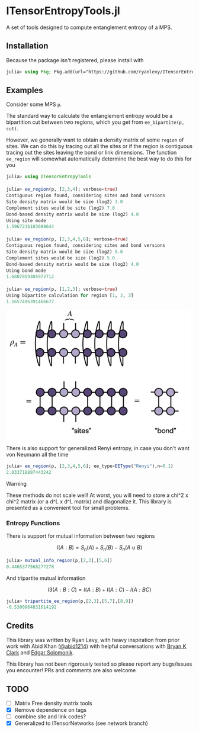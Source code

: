 # ITensorEntropyTools.jl

A set of tools designed to compute entanglement entropy of a MPS.

## Installation
Because the package isn't registered, please install with
```julia
julia> using Pkg; Pkg.add(url="https://github.com/ryanlevy/ITensorEntropyTools.jl")
```

## Examples
Consider some MPS `p`.

The standard way to calculate the entanglement entropy would be a bipartition cut between two regions, which you get from `ee_bipartite(p, cut)`.

However, we generally want to obtain a density matrix of some `region` of sites. We can do this by tracing out all the sites or if the region is contiguous tracing out the sites leaving the bond or link dimensions. 
The function `ee_region` will somewhat automatically determine the best way to do this for you

```julia
julia> using ITensorEntropyTools

julia> ee_region(p, [2,3,4]; verbose=true)
Contiguous region found, considering sites and bond versions
Site density matrix would be size (log2) 3.0
Complement sites would be site (log2) 7.0
Bond-based density matrix would be size (log2) 4.0
Using site mode
1.5967236103088644

julia> ee_region(p, [2,3,4,5,6]; verbose=true)
Contiguous region found, considering sites and bond versions
Site density matrix would be size (log2) 5.0
Complement sites would be size (log2) 5.0
Bond-based density matrix would be size (log2) 4.0
Using bond mode
1.6807859305972712

julia> ee_region(p, [1,2,3]; verbose=true)
Using bipartite calculation for region [1, 2, 3]
1.1657496391466677
```

<img src="images/density_matrices.png"  width="500px" />

There is also support for generalized Renyi entropy, in case you don't want von Neumann all the time
```julia
julia> ee_region(p, [2,3,4,5,6]; ee_type=EEType("Renyi"),n=0.1)
2.033718897443242
```

> [!WARNING]
> These methods do not scale well!
> At worst, you will need to store a chi^2 x chi^2 matrix
> (or a d^L x d^L matrix) and diagonalize it.
> This library is presented as a convenient tool for small problems.

### Entropy Functions

There is support for mutual information between two regions
```math
I(A:B) = S_n(A) + S_n(B) - S_n(A\cup B)
```
```julia
julia> mutual_info_region(p,[2,3],[5,6])
0.4465377568277278
```
And tripartite mutual information
```math
I3(A:B:C) = I(A:B) + I(A:C) - I(A:BC)
```
```julia
julia> tripartite_ee_region(p,[2,3],[5,7],[8,9])
-0.5300964831614192
```

## Credits
This library was written by Ryan Levy, with heavy inspiration from prior work with Abid Khan ([@abid1214](https://github.com/abid1214)) with helpful conversations with [Bryan K Clark](https://clark.physics.illinois.edu/) and [Edgar Solomonik](https://solomonik.cs.illinois.edu/).

This library has not been rigorously tested so please report any bugs/issues you encounter! PRs and comments are also welcome 

## TODO

- [ ] Matrix Free density matrix tools
- [x] Remove dependence on tags
- [ ] combine site and link codes? 
- [x] Generalized to ITensorNetworks (see network branch)
